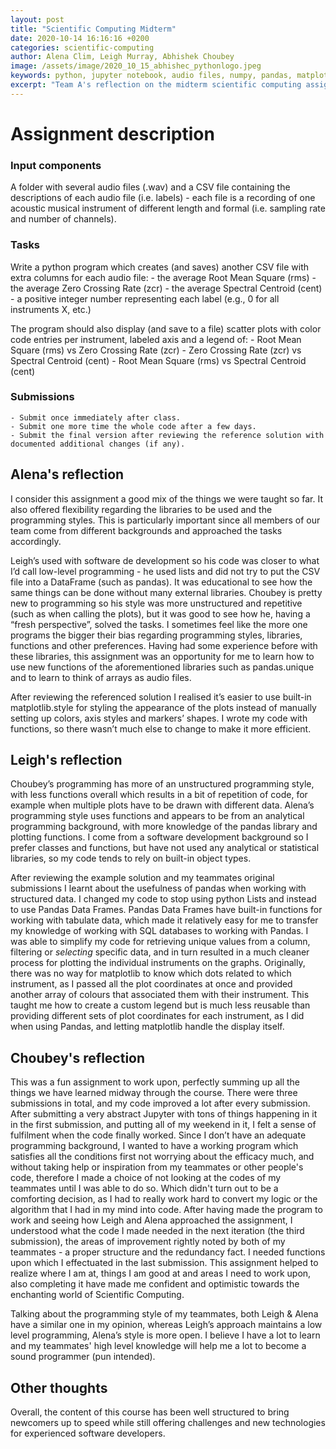 ```yaml
---
layout: post
title: "Scientific Computing Midterm"
date: 2020-10-14 16:16:16 +0200
categories: scientific-computing
author: Alena Clim, Leigh Murray, Abhishek Choubey
image: /assets/image/2020_10_15_abhishec_pythonlogo.jpeg
keywords: python, jupyter notebook, audio files, numpy, pandas, matplotlib, librosa
excerpt: "Team A's reflection on the midterm scientific computing assignment. Shortly, this had a purpose of creation of a general python program that would read audio files from a specified folder based on a csv file and would output another csv file with an added values for each individual audio file: the average Root Mean Square, Zero Crossing Rate, Spectral Centroid. Moreover, the program displays and saves to a file several scatterplots."
---
```


# Assignment description

### Input components

A folder with several audio files (.wav) and a CSV file containing the descriptions of each audio file (i.e. labels) - each file is a recording of one acoustic musical instrument of different length and formal (i.e. sampling rate and number of channels).

### Tasks

Write a python program which creates (and saves) another CSV file with extra columns for each audio file:
    - the average Root Mean Square (rms)
    - the average Zero Crossing Rate (zcr)
    - the average Spectral Centroid (cent)
    - a positive integer number representing each label (e.g., 0 for all instruments X, etc.)

The program should also display (and save to a file) scatter plots with color code entries per instrument, labeled axis and a legend of:
    - Root Mean Square (rms) vs Zero Crossing Rate (zcr)
    - Zero Crossing Rate (zcr) vs Spectral Centroid (cent)
    - Root Mean Square (rms) vs Spectral Centroid (cent)

### Submissions

    - Submit once immediately after class.
    - Submit one more time the whole code after a few days.
    - Submit the final version after reviewing the reference solution with documented additional changes (if any).


## Alena's reflection

I consider this assignment a good mix of the things we were taught so far. It also offered flexibility regarding the libraries to be used and the programming styles. This is particularly important since all members of our team come from different backgrounds and approached the tasks accordingly.

Leigh’s used with software de development so his code was closer to what I’d call low-level programming - he used lists and did not try to put the CSV file into a DataFrame (such as pandas). It was educational to see how the same things can be done without many external libraries. Choubey is pretty new to programming so his style was more unstructured and repetitive (such as when calling the plots), but it was good to see how he, having a “fresh perspective”, solved the tasks. I sometimes feel like the more one programs the bigger their bias regarding programming styles, libraries, functions and other preferences. Having had some experience before with these libraries, this assignment was an opportunity for me to learn how to use new functions of the aforementioned libraries such as pandas.unique and to learn to think of arrays as audio files.

After reviewing the referenced solution I realised it’s easier to use built-in matplotlib.style for styling the appearance of the plots instead of manually setting up colors, axis styles and markers’ shapes. I wrote my code with functions, so there wasn’t much else to change to make it more efficient.

## Leigh's reflection

Choubey’s programming has more of an unstructured programming style, with less functions overall which results in a bit of repetition of code, for example when multiple plots have to be drawn with different data. Alena’s programming style uses functions and appears to be from an analytical programming background, with more knowledge of the pandas library and plotting functions.  I come from a software development background so I prefer classes and functions, but have not used any analytical or statistical libraries, so my code tends to rely on built-in object types.

After reviewing the example solution and my teammates original submissions I learnt about the usefulness of pandas when working with structured data.  I changed my code to stop using python Lists and instead to use Pandas Data Frames.  Pandas Data Frames have built-in functions for working with tabulate data, which made it relatively easy for me to transfer my knowledge of working with SQL databases to working with Pandas.  I was able to simplify my code for retrieving unique values from a column, filtering or *selecting* specific data, and in turn resulted in a much cleaner process for plotting the individual instruments on the graphs. Originally, there was no way for matplotlib to know which dots related to which instrument, as I passed all the plot coordinates at once and provided another array of colours that associated them with their instrument. This taught me how to create a custom legend but is much less reusable than providing different sets of plot coordinates for each instrument, as I did when using Pandas, and letting matplotlib handle the display itself.

## Choubey's reflection

This was a fun assignment to work upon, perfectly summing up all the things we have learned midway through the course. There were three submissions in total, and my code improved a lot after every submission. After submitting a very abstract Jupyter with tons of things happening in it in the first submission, and putting all of my weekend in it, I felt a sense of fulfilment when the code finally worked. Since I don’t have an adequate programming background, I wanted to have a working program which satisfies all the conditions first not worrying about the efficacy much, and without taking help or inspiration from my teammates or other people's code, therefore I made a choice of not looking at the codes of my teammates until I was able to do so. Which didn't turn out to be a comforting decision, as I had to really work hard to convert my logic or the algorithm that I had in my mind into code. After having made the program to work and seeing how Leigh and Alena approached the assignment, I understood what the code I made needed in the next iteration (the third submission), the areas of improvement rightly noted by both of my teammates - a proper structure and the redundancy fact. I needed functions upon which I effectuated in the last submission. This assignment helped to realize where I am at, things I am good at and areas I need to work upon, also completing it have made me confident and optimistic towards the enchanting world of Scientific Computing.

Talking about the programming style of my teammates, both Leigh & Alena have a similar one in my opinion, whereas Leigh’s approach maintains a low level programming, Alena’s style is more open. I believe I have a lot to learn and my teammates' high level knowledge will help me a lot to become a sound programmer (pun intended).



## Other thoughts

Overall, the content of this course has been well structured to bring newcomers up to speed while still offering challenges and new technologies for experienced software developers.
